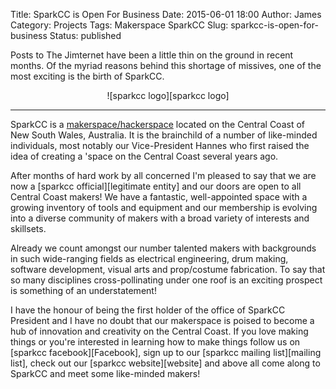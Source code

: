 Title: SparkCC is Open For Business 
Date: 2015-06-01 18:00
Author: James 
Category: Projects
Tags: Makerspace SparkCC
Slug: sparkcc-is-open-for-business
Status: published

Posts to The Jimternet have been a little thin on the ground in recent months. Of the myriad reasons behind this shortage of missives, one of the most exciting is the birth of SparkCC.

<center>![sparkcc logo][sparkcc logo]</center>

---

SparkCC is a [makerspace/hackerspace][wikipedia hackerspace] located on the Central Coast of New South Wales, Australia. It is the brainchild of a number of like-minded individuals, most notably our Vice-President Hannes who first raised the idea of creating a 'space on the Central Coast several years ago.

After months of hard work by all concerned I'm pleased to say that we are now a [sparkcc official][legitimate entity] and our doors are open to all Central Coast makers! We have a fantastic, well-appointed space with a growing inventory of tools and equipment and our membership is evolving into a diverse community of makers with a broad variety of interests and skillsets.

Already we count amongst our number talented makers with backgrounds in such wide-ranging fields as electrical engineering, drum making, software development, visual arts and prop/costume fabrication. To say that so many disciplines cross-pollinating under one roof is an exciting prospect is something of an understatement!

I have the honour of being the first holder of the office of SparkCC President and I have no doubt that our makerspace is poised to become a hub of innovation and creativity on the Central Coast. If you love making things or you're interested in learning how to make things follow us on [sparkcc facebook][Facebook], sign up to our [sparkcc mailing list][mailing list], check out our [sparkcc website][website] and above all come along to SparkCC and meet some like-minded makers!

[sparkcc logo]:https://c4.staticflickr.com/8/7737/18155698330_57e7f0d039.jpg
[wikipedia hackerspace]:http://en.wikipedia.org/wiki/Hackerspace
[sparkcc official]:http://sparkcc.org/sparkcc-is-official/
[sparkcc facebook]:https://www.facebook.com/sparkcentralcoast
[sparkcc mailing list]:http://sparkcc.org/
[sparkcc website]:http://sparkcc.org/
